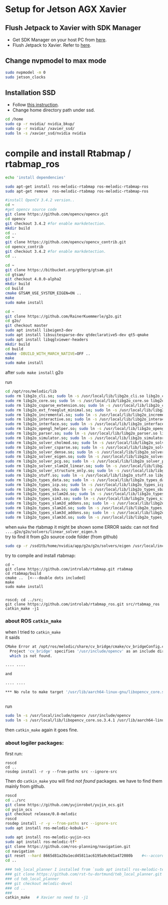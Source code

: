 # Setup for Jetson AGX Xavier

## Flush Jetpack to Xavier with SDK Manager
- Get SDK Manager on your host PC from [here](https://developer.nvidia.com/embedded/downloads).
- Flush Jetpack to Xavier. Refer to [here](https://docs.nvidia.com/sdk-manager/install-with-sdkm-jetson/index.html).

## Change nvpmodel to max mode
```bash
sudo nvpmodel -m 0
sudo jetson_clocks
```

## Installation SSD
- Follow [this instruction](https://medium.com/@ramin.nabati/installing-an-nvme-ssd-drive-on-nvidia-jetson-xavier-37183c948978).
- Change home directory path under ssd.
```bash
cd /home
sudo cp -r nvidia/ nvidia_bkup/
sudo cp -r nvidia/ /xavier_ssd/
sudo ln -s /xavier_ssd/nvidia nvidia
```

# compile and install Rtabmap / rtabmap_ros  

```bash
echo 'install dependencies'

sudo apt-get install ros-melodic-rtabmap ros-melodic-rtabmap-ros
sudo apt-get remove  ros-melodic-rtabmap ros-melodic-rtabmap-ros

#install OpenCV 3.4.2 version..
cd ~
#get opencv source code
git clone https://github.com/opencv/opencv.git
cd opencv
git checkout 3.4.2 #for enable markdetection.
mkdir build
cd ..
cd ~
git clone https://github.com/opencv/opencv_contrib.git
cd opencv_contrib
git checkout 3.4.2 #for enable markdetection.
cd ..

cd ~
git clone https://bitbucket.org/gtborg/gtsam.git
cd gtsam/
git checkout 4.0.0-alpha2
mkdir build
cd build
cmake GTSAM_USE_SYSTEM_EIGEN=ON ..
make
sudo make install

cd ~
git clone https://github.com/RainerKuemmerle/g2o.git
cd g2o/
git checkout master
sudo apt install libeigen3-dev
sudo apt install libsuitesparse-dev qtdeclarative5-dev qt5-qmake
sudo apt install libqglviewer-headers
mkdir build
cd build
cmake -DBUILD_WITH_MARCH_NATIVE=OFF ..
make
sudo make install
```


after `sudo make install` g2o  

run  

```bash
cd /opt/ros/melodic/lib 
sudo rm libg2o_cli.so; sudo ln -s /usr/local/lib/libg2o_cli.so libg2o_cli.so;
sudo rm libg2o_core.so; sudo ln -s /usr/local/lib/libg2o_core.so libg2o_core.so;
sudo rm libg2o_csparse_extension.so; sudo ln -s /usr/local/lib/libg2o_csparse_extension.so libg2o_csparse_extension.so;
sudo rm libg2o_ext_freeglut_minimal.so; sudo ln -s /usr/local/lib/libg2o_ext_freeglut_minimal.so libg2o_ext_freeglut_minimal.so;
sudo rm libg2o_incremental.so; sudo ln -s /usr/local/lib/libg2o_incremental.so libg2o_incremental.so;
sudo rm libg2o_interactive.so; sudo ln -s /usr/local/lib/libg2o_interactive.so libg2o_interactive.so;
sudo rm libg2o_interface.so; sudo ln -s /usr/local/lib/libg2o_interface.so libg2o_interface.so;
sudo rm libg2o_opengl_helper.so; sudo ln -s /usr/local/lib/libg2o_opengl_helper.so libg2o_opengl_helper.so;
sudo rm libg2o_parser.so; sudo ln -s /usr/local/lib/libg2o_parser.so libg2o_parser.so;
sudo rm libg2o_simulator.so; sudo ln -s /usr/local/lib/libg2o_simulator.so libg2o_simulator.so;
sudo rm libg2o_solver_cholmod.so; sudo ln -s /usr/local/lib/libg2o_solver_cholmod.so libg2o_solver_cholmod.so;
sudo rm libg2o_solver_csparse.so; sudo ln -s /usr/local/lib/libg2o_solver_csparse.so libg2o_solver_csparse.so;
sudo rm libg2o_solver_dense.so; sudo ln -s /usr/local/lib/libg2o_solver_dense.so libg2o_solver_dense.so;
sudo rm libg2o_solver_eigen.so; sudo ln -s /usr/local/lib/libg2o_solver_eigen.so libg2o_solver_eigen.so;
sudo rm libg2o_solver_pcg.so; sudo ln -s /usr/local/lib/libg2o_solver_pcg.so libg2o_solver_pcg.so;
sudo rm libg2o_solver_slam2d_linear.so; sudo ln -s /usr/local/lib/libg2o_solver_slam2d_linear.so libg2o_solver_slam2d_linear.so;
sudo rm libg2o_solver_structure_only.so; sudo ln -s /usr/local/lib/libg2o_solver_structure_only.so libg2o_solver_structure_only.so;
sudo rm libg2o_stuff.so; sudo ln -s /usr/local/lib/libg2o_stuff.so libg2o_stuff.so;
sudo rm libg2o_types_data.so; sudo ln -s /usr/local/lib/libg2o_types_data.so libg2o_types_data.so;
sudo rm libg2o_types_icp.so; sudo ln -s /usr/local/lib/libg2o_types_icp.so libg2o_types_icp.so;
sudo rm libg2o_types_sba.so; sudo ln -s /usr/local/lib/libg2o_types_sba.so libg2o_types_sba.so;
sudo rm libg2o_types_sclam2d.so; sudo ln -s /usr/local/lib/libg2o_types_sclam2d.so libg2o_types_sclam2d.so;
sudo rm libg2o_types_sim3.so; sudo ln -s /usr/local/lib/libg2o_types_sim3.so libg2o_types_sim3.so;
sudo rm libg2o_types_slam2d_addons.so; sudo ln -s /usr/local/lib/libg2o_types_slam2d_addons.so libg2o_types_slam2d_addons.so;
sudo rm libg2o_types_slam2d.so; sudo ln -s /usr/local/lib/libg2o_types_slam2d.so libg2o_types_slam2d.so;
sudo rm libg2o_types_slam3d_addons.so; sudo ln -s /usr/local/lib/libg2o_types_slam3d_addons.so libg2o_types_slam3d_addons.so;
sudo rm libg2o_types_slam3d.so; sudo ln -s /usr/local/lib/libg2o_types_slam3d.so libg2o_types_slam3d.so;
```





when `make` the rtabmap it might be shown some ERROR saids: can not find `....g2o/g2o/solvers/linear_solver_eigen.h`  
try to find it from g2o source code folder (from github)  
```bash
sudo cp -r /ssd1tb/home/nvidia/app/g2o/g2o/solvers/eigen /usr/local/include/g2o/solvers  
```


try to compile and install rtabmap:  
```
cd ~
git clone https://github.com/introlab/rtabmap.git rtabmap
cd rtabmap/build
cmake ..  [<---double dots included]
make
sudo make install


roscd; cd ../src;
git clone https://github.com/introlab/rtabmap_ros.git src/rtabmap_ros
catkin_make -j1
```


### about ROS `catkin_make`  

when I tried to `catkin_make`  
it saids   

```bash
CMake Error at /opt/ros/melodic/share/cv_bridge/cmake/cv_bridgeConfig.cmake:113 (message):
  Project 'cv_bridge' specifies '/usr/include/opencv' as an include dir,
  which is not found.

.... ....

and

.... ....

*** No rule to make target '/usr/lib/aarch64-linux-gnu/libopencv_core.so.3.2.0', needed by '/home/nvidia/catkin_ws/devel/lib/rtabmap_ros/rtabmap'.  Stop.
 
```

run  

```bash
sudo ln -s /usr/local/include/opencv /usr/include/opencv
sudo ln -s /usr/local/lib/libopencv_core.so.3.4.1 /usr/lib/aarch64-linux-gnu/libopencv_core.so.3.2.0
```

then `catkin_make` again it goes fine.  

### about logiler packages:  

first run:  

```
roscd
cd ..
rosdep install -r -y --from-paths src --ignore-src
```

Then do `catkin_make` you will find _not found_ packages. we have to find them mainly from github.  


```bash
roscd
cd ../src
git clone https://github.com/yujinrobot/yujin_ocs.git
cd yujin_ocs
git checkout release/0.8-melodic
roscd
rosdep install -r -y --from-paths src --ignore-src
sudo apt install ros-melodic-kobuki-*

sudo apt install ros-melodic-yujin-ocs
sudo apt install ros-melodic-tf*
git clone https://github.com/ros-planning/navigation.git
cd navigation
git reset --hard 8665d81a20a1ecd45811ac6195a9c0d1a472080b    #<--according to https://github.com/paulbovbel/frontier_exploration/issues/38-->
cd ..

### teb_local_planner I installed from `sudo apt install ros-melodic-teb-local-planner` 
### git clone https://github.com/rst-tu-dortmund/teb_local_planner.git
### cd teb_local_planner
### git checkout melodic-devel
### cd ..
### 
catkin_make   # Xavier no need to -j1
```
